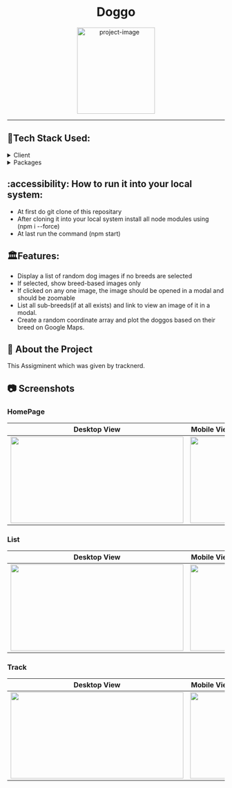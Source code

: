 <h1 align="center" id="title">Doggo</h1>

<p align="center"><img src="https://yt3.ggpht.com/a/AATXAJxF4-f8JFzTfRVecS077hTtaWSuLuCaUnVWQA=s900-c-k-c0xffffffff-no-rj-mo" alt="project-image" width="180" height="200/"></p>
<hr/>

## :space_invader:Tech Stack Used:

<details>
  <summary>Client</summary>
  <ul>
    <li><a href="https://#/">HTML</a></li>
    <li><a href="https://#/">Css</a></li>
    <li><a href="https://#/">Javascript</a></li>
    <li><a href="https://reactjs.org/">React.js</a></li>
    <li><a href="https://chakra-ui.com/">Chakra UI</a></li>
  </ul>
</details>

<details>
<summary>Packages</summary>
  <ul>
    <li><a href="https://www.npmjs.com/package/axios">Axios</a></li>
    <li><a href="https://www.npmjs.com/package/react-zoom-pan-pinch">react-zoom-pan-pinch</a></li>
    <li><a href="https://www.npmjs.com/package/google-maps-react">google-maps-react</a></li>
    <li><a href="https://www.npmjs.com/package/react-scroll-to-top">react-scroll-to-top</a></li>
  </ul>
</details>

## :accessibility: How to run it into your local system:

- At first do git clone of this repositary
- After cloning it into your local system install all node modules using (npm i --force)
- At last run the command (npm start)

## 🏛️Features:

- Display a list of random dog images if no breeds are selected
- If selected, show breed-based images only
- If clicked on any one image, the image should be opened in a modal and should be zoomable
- List all sub-breeds(if at all exists) and link to view an image of it in a modal.
- Create a random coordinate array and plot the doggos based on their breed on Google Maps.

## :star2: About the Project

This Assigminent which was given by tracknerd.

## :camera: Screenshots

### HomePage
| Desktop View | Mobile View |
| ------ | ------ |
| <img width="400" height="200" src="https://github.com/blackcode1996/Tracknerd_Assigment/assets/110044436/62066a81-39a7-45d0-9643-6359b78a5f3a"  /> | <img align="center"  width="100" height="200" src="https://github.com/blackcode1996/Tracknerd_Assigment/assets/110044436/579c606f-c355-423d-9e9d-538c31d2c486"> |

### List
| Desktop View | Mobile View |
| ------ | ------ |
| <img width="400" height="200" src="https://github.com/blackcode1996/Tracknerd_Assigment/assets/110044436/b5482787-7a7f-4284-9ca7-e92e55307fae"  /> | <img align="center"  width="100" height="200" src="https://github.com/blackcode1996/Tracknerd_Assigment/assets/110044436/8c738753-174d-41f4-abf0-ede3be0dd6ea"> |

### Track
| Desktop View | Mobile View |
| ------ | ------ |
| <img width="400" height="200" src="https://github.com/blackcode1996/Tracknerd_Assigment/assets/110044436/31b1f4bb-fd12-4170-bc64-3c9aade966cd"  /> | <img align="center"  width="100" height="200" src="https://github.com/blackcode1996/Tracknerd_Assigment/assets/110044436/6c028ba3-8f6a-44fd-b559-bd38f47081c7"> |
